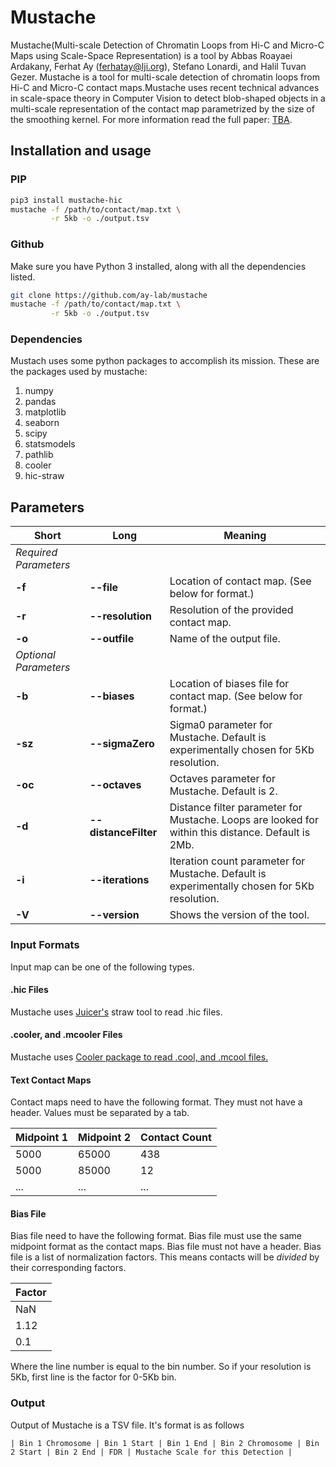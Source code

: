 # Mustache

Mustache(Multi-scale Detection of Chromatin Loops from Hi-C and Micro-C Maps using Scale-Space Representation) is a tool by Abbas Roayaei Ardakany, Ferhat Ay (ferhatay@lji.org), Stefano Lonardi, and Halil Tuvan Gezer.
Mustache is a tool for multi-scale detection of chromatin loops from Hi-C and Micro-C contact maps.Mustache uses recent technical advances in scale-space theory in Computer Vision to detect blob-shaped objects in a multi-scale representation of the contact map parametrized by the size of the smoothing kernel. For more information read the full
paper: <a href="">TBA</a>.

## Installation and usage

### PIP

```bash
pip3 install mustache-hic
mustache -f /path/to/contact/map.txt \
         -r 5kb -o ./output.tsv
```

### Github

Make sure you have Python 3 installed, along with all the dependencies listed.

```bash
git clone https://github.com/ay-lab/mustache
mustache -f /path/to/contact/map.txt \
         -r 5kb -o ./output.tsv
```

### Dependencies

Mustach uses some python packages to accomplish its mission. These are the packages used by mustache:

1. numpy
2. pandas
3. matplotlib
4. seaborn
5. scipy
6. statsmodels
7. pathlib
8. cooler
9. hic-straw

## Parameters

| Short                 | Long                 | Meaning                                                                                            |
| --------------------- | -------------------- | -------------------------------------------------------------------------------------------------- |
| _Required Parameters_ |                      |                                                                                                    |
| **-f**                | **--file**           | Location of contact map. (See below for format.)                                                   |
| **-r**                | **--resolution**     | Resolution of the provided contact map.                                                            |
| **-o**                | **--outfile**        | Name of the output file.                                                                           |
| _Optional Parameters_ |                      |                                                                                                    |
| **-b**                | **--biases**         | Location of biases file for contact map. (See below for format.)                                   |
| **-sz**               | **--sigmaZero**      | Sigma0 parameter for Mustache. Default is experimentally chosen for 5Kb resolution.                |
| **-oc**               | **--octaves**        | Octaves parameter for Mustache. Default is 2.                                                      |
| **-d**                | **--distanceFilter** | Distance filter parameter for Mustache. Loops are looked for within this distance. Default is 2Mb. |
| **-i**                | **--iterations**     | Iteration count parameter for Mustache. Default is experimentally chosen for 5Kb resolution.       |
| **-V**                | **--version**        | Shows the version of the tool.                                                                     |

### Input Formats

Input map can be one of the following types.

#### .hic Files

Mustache uses <a href="https://github.com/aidenlab/straw">Juicer's</a> straw tool to read .hic files.

#### .cooler, and .mcooler Files

Mustache uses <a href="https://github.com/mirnylab/cooler">Cooler package to read .cool, and .mcool files.</a>

#### Text Contact Maps

Contact maps need to have the following format. They must not have a header.
Values must be separated by a tab.

| Midpoint 1 | Midpoint 2 | Contact Count |
| ---------- | ---------- | ------------- |
| 5000       | 65000      | 438           |
| 5000       | 85000      | 12            |
| ...        | ...        | ...           |

#### Bias File

Bias file need to have the following format.
Bias file must use the same midpoint format as the contact maps.
Bias file must not have a header. Bias file is a list of normalization factors. This means contacts will be _divided_ by their corresponding factors.

| Factor |
| ------ |
| NaN    |
| 1.12   |
| 0.1    |

Where the line number is equal to the bin number. So if your resolution is 5Kb, first line is the factor for 0-5Kb bin.

### Output

Output of Mustache is a TSV file. It's format is as follows

`| Bin 1 Chromosome | Bin 1 Start | Bin 1 End | Bin 2 Chromosome | Bin 2 Start | Bin 2 End | FDR | Mustache Scale for this Detection |`
